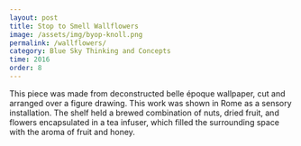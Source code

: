 ```yaml
---
layout: post
title: Stop to Smell Wallflowers
image: /assets/img/byop-knoll.png
permalink: /wallflowers/
category: Blue Sky Thinking and Concepts
time: 2016
order: 8
---
```


This piece was made from deconstructed belle époque wallpaper, cut and arranged over a figure drawing. This work was shown in Rome as a sensory installation. The shelf held a brewed combination of nuts, dried fruit, and flowers encapsulated in a tea infuser, which filled the surrounding space with the aroma of fruit and honey.
